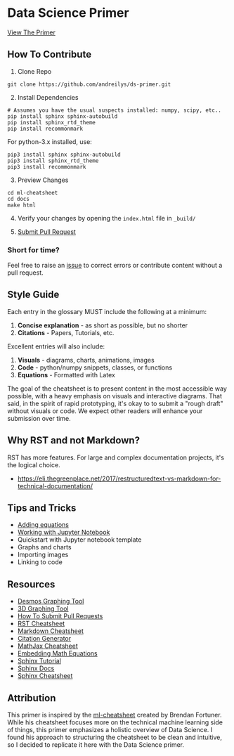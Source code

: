 # Data Science Primer

[View The Primer](https://ds-primer.readthedocs.io/en/latest/)

## How To Contribute

1. Clone Repo
```
git clone https://github.com/andreilys/ds-primer.git
```

2. Install Dependencies
```
# Assumes you have the usual suspects installed: numpy, scipy, etc..
pip install sphinx sphinx-autobuild
pip install sphinx_rtd_theme
pip install recommonmark
```
For python-3.x installed, use:
```
pip3 install sphinx sphinx-autobuild
pip3 install sphinx_rtd_theme
pip3 install recommonmark
```
3. Preview Changes
```
cd ml-cheatsheet
cd docs
make html
```

4. Verify your changes by opening the `index.html` file in `_build/`

5. [Submit Pull Request](https://help.github.com/articles/creating-a-pull-request/)


### Short for time?

Feel free to raise an [issue](https://github.com/bfortuner/ml-cheatsheet/issues) to correct errors or contribute content without a pull request.


## Style Guide

Each entry in the glossary MUST include the following at a minimum:

1. **Concise explanation** - as short as possible, but no shorter
2. **Citations** - Papers, Tutorials, etc.

Excellent entries will also include:

1. **Visuals** - diagrams, charts, animations, images
2. **Code** - python/numpy snippets, classes, or functions
3. **Equations** - Formatted with Latex

The goal of the cheatsheet is to present content in the most accessible way possible, with a heavy emphasis on visuals and interactive diagrams. That said, in the spirit of rapid prototyping, it's okay to to submit a "rough draft" without visuals or code. We expect other readers will enhance your submission over time.


## Why RST and not Markdown?

RST has more features. For large and complex documentation projects, it's the logical choice.

* https://eli.thegreenplace.net/2017/restructuredtext-vs-markdown-for-technical-documentation/


## Tips and Tricks

* [Adding equations](http://www.sphinx-doc.org/en/stable/ext/math.html)
* [Working with Jupyter Notebook](http://louistiao.me/posts/demos/ipython-notebook-demo/)
* Quickstart with Jupyter notebook template
* Graphs and charts
* Importing images
* Linking to code


## Resources

* [Desmos Graphing Tool](https://www.desmos.com/calculator)
* [3D Graphing Tool](https://www.geogebra.org/3d)
* [How To Submit Pull Requests](https://help.github.com/articles/creating-a-pull-request/)
* [RST Cheatsheet](http://docutils.sourceforge.net/docs/user/rst/quickref.html)
* [Markdown Cheatsheet](https://github.com/adam-p/markdown-here/wiki/Markdown-Cheatsheet)
* [Citation Generator](http://www.citationmachine.net)
* [MathJax Cheatsheet](https://math.meta.stackexchange.com/questions/5020/mathjax-basic-tutorial-and-quick-reference)
* [Embedding Math Equations](http://www.sphinx-doc.org/en/stable/ext/math.html)
* [Sphinx Tutorial](https://pythonhosted.org/an_example_pypi_project/sphinx.html)
* [Sphinx Docs](http://www.sphinx-doc.org/en/stable/markup/code.html)
* [Sphinx Cheatsheet](http://openalea.gforge.inria.fr/doc/openalea/doc/_build/html/source/sphinx/rest_syntax.html)

## Attribution

This primer is inspired by the [ml-cheatsheet](https://github.com/bfortuner/ml-cheatsheet) created by Brendan Fortuner. While his cheatsheet focuses more on the technical machine learning side of things, this primer emphasizes a holistic overview of Data Science. I found his approach to structuring the cheatsheet to be clean and intuitive, so I decided to replicate it here with the Data Science primer.
